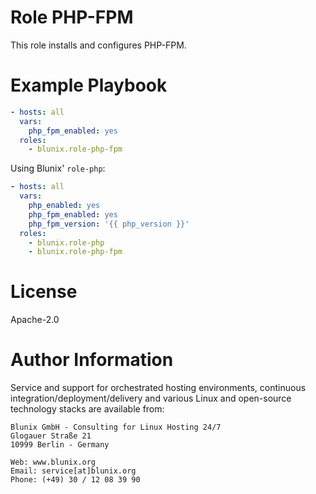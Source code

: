 # Role PHP-FPM

This role installs and configures PHP-FPM.

# Example Playbook

```yaml
- hosts: all
  vars:
    php_fpm_enabled: yes
  roles:
    - blunix.role-php-fpm
```

Using Blunix' `role-php`:
```yaml
- hosts: all
  vars:
    php_enabled: yes
    php_fpm_enabled: yes
    php_fpm_version: '{{ php_version }}'
  roles:
    - blunix.role-php
    - blunix.role-php-fpm
```

# License

Apache-2.0

# Author Information

Service and support for orchestrated hosting environments,
continuous integration/deployment/delivery and various Linux
and open-source technology stacks are available from:

```
Blunix GmbH - Consulting for Linux Hosting 24/7
Glogauer Straße 21
10999 Berlin - Germany

Web: www.blunix.org
Email: service[at]blunix.org
Phone: (+49) 30 / 12 08 39 90
```
